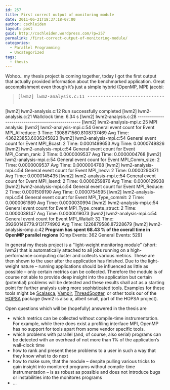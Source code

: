 ```yaml
---
id: 257
title: First correct output of monitoring module
date: 2011-06-21T18:37:18-07:00
author: cschleiden
layout: post
guid: http://cschleiden.wordpress.com/?p=257
permalink: /first-correct-output-of-monitoring-module/
categories:
  - Parallel Programming
  - Uncategorized
tags:
  - thesis
---
```

Wohoo.. my thesis project is coming together, today I got the first output that actually provided information about the benchmarked application. Great accomplishment even though it&#8217;s just a simple hybrid (OpenMP, MPI) jacobi:

> <pre>[lwm2] lwm2-analysis.c:11 --------------------------------------------------
[lwm2] lwm2-analysis.c:12 Run successfully completed
[lwm2] lwm2-analysis.c:21 Wallclock time: 6.34 s
[lwm2] lwm2-analysis.c:28 --------------------------------------------------
[lwm2] lwm2-analysis-mpi.c:25 MPI analysis:
[lwm2] lwm2-analysis-mpi.c:54 General event count for Event MPI_Allreduce: 3 Time: 1308671560.8108737469 Avg Time: 436223853.6036245823
[lwm2] lwm2-analysis-mpi.c:54 General event count for Event MPI_Bcast: 2 Time: 0.0001499653 Avg Time: 0.0000749826
[lwm2] lwm2-analysis-mpi.c:54 General event count for Event MPI_Comm_rank: 2 Time: 0.0000009537 Avg Time: 0.0000004768
[lwm2] lwm2-analysis-mpi.c:54 General event count for Event MPI_Comm_size: 2 Time: 0.0000009537 Avg Time: 0.0000004768
[lwm2] lwm2-analysis-mpi.c:54 General event count for Event MPI_Irecv: 2 Time: 0.0000290871 Avg Time: 0.0000145435
[lwm2] lwm2-analysis-mpi.c:54 General event count for Event MPI_Isend: 2 Time: 0.0000259876 Avg Time: 0.0000129938
[lwm2] lwm2-analysis-mpi.c:54 General event count for Event MPI_Reduce: 2 Time: 0.0001509190 Avg Time: 0.0000754595
[lwm2] lwm2-analysis-mpi.c:54 General event count for Event MPI_Type_commit: 2 Time: 0.0000061989 Avg Time: 0.0000030994
[lwm2] lwm2-analysis-mpi.c:54 General event count for Event MPI_Type_create_struct: 2 Time: 0.0000038147 Avg Time: 0.0000019073
[lwm2] lwm2-analysis-mpi.c:54 General event count for Event MPI_Waitall: 32 Time: 39260146779.9131774902 Avg Time: 1226879586.87228679
[lwm2] lwm2-analysis-omp.c:42<strong> Program has spent 68.43 % of the overall time in OpenMP parallel regions</strong> [Omp Events: 362 General Events: 529]</pre>

In general my thesis project is a &#8220;light-weight monitoring module&#8221; (short: lwm2) that is automatically attached to all jobs running on a high-performance computing cluster and collects various metrics. These are then shown to the user after the application has finished. Due to the light-weight nature &#8211; running applications should be influenced as little as possible &#8211; only certain metrics can be collected. Therefore the module is of course not able to provide deep insight into the application but certain (potential) problems will be detected and these results shall act as a starting point for further analysis using more sophisticated tools. Examples for these tools might be [Scalasca](http://www.scalasca.org/), [Vampir](http://tu-dresden.de/die_tu_dresden/zentrale_einrichtungen/zih/forschung/software_werkzeuge_zur_unterstuetzung_von_programmierung_und_optimierung/vampir), [ThreadSpotter](http://www.roguewave.com/products/threadspotter.aspx), or other tools our of the [HOPSA](http://www.fz-juelich.de/SharedDocs/Pressemitteilungen/UK/DE/2011/11-06-20hopsa.html) package (lwm2 is also a, albeit small, part of the HOPSA project).

Open questions which will be (hopefully) answered in the thesis are

  * which metrics can be collected without compile-time instrumentation. For example, while there does exist a profiling interface MPI, OpenMP has no support for tools apart from some vendor specific tools.
  * which problems with parallel (and, of course, also serial) programs can be detected with an overhead of not more than 1% of the application&#8217;s wall-clock time
  * how to rank and present these problems to a user in such a way that they know what to do next
  * how to make sure, that the module &#8211; despite pulling various tricks to gain insight into monitored programs without compile-time instrumentation &#8211; is as robust as possible and does not introduce bugs or instabilities into the monitores programs
  * &#8230;